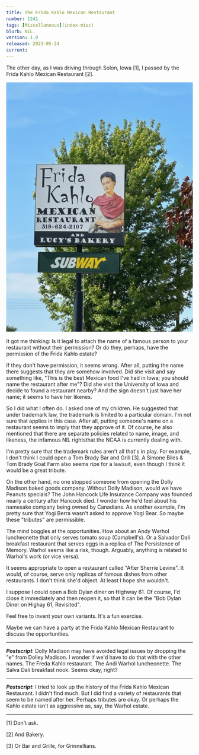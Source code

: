 ```yaml
---
title: The Frida Kahlo Mexican Restaurant
number: 1241
tags: [Miscellaneous](index-misc)
blurb: NIL.
version: 1.0
released: 2023-05-24
current: 
---
```

The other day, as I was driving through Solon, Iowa [1], I passed by the Frida Kahlo Mexican Restaurant [2].

<img src="images/frida-kahlo-restaurant.jpg" width=600 alt="The sign from the Frida Kahlo Mexican Restaurant. The sign also contains a picture of Frida Kahlo and smaller signs for Lucy's Bakery and Subway."/>

It got me thinking: Is it legal to attach the name of a famous person to your restaurant without their permission?  Or do they, perhaps, have the permission of the Frida Kahlo estate?  

If they don't have permission, it seems wrong.  After all, putting the name there suggests that they are somehow involved.  Did she visit and say something like, "This is the best Mexican food I've had in Iowa; you should name the restaurant after me"?  Did she visit the University of Iowa and decide to found a restaurant nearby?  And the sign doesn't just have her name; it seems to have her likenes.

So I did what I often do.  I asked one of my children.  He suggested that under trademark law, the trademark is limited to a particular domain.  I'm not sure that applies in this case.  After all, putting someone's name on a restaurant seems to imply that they approve of it.  Of course, he also mentioned that there are separate policies related to name, image, and likeness, the infamous NIL rightsthat the NCAA is currently dealing with.

I'm pretty sure that the trademark rules aren't all that's in play.  For example, I don't think I could open a Tom Brady Bar and Grill [3].  A Simone Biles & Tom Brady Goat Farm also seems ripe for a lawsuit, even though I think it would be a great tribute.

On the other hand, no one stopped someone from opening the Dolly Madison baked goods company.  Without Dolly Madison, would we have Peanuts specials?  The John Hancock Life Insurance Company was founded nearly a century after Hancock died.  I wonder how he'd feel about his namesake company being owned by Canadians.  As another example, I'm pretty sure that Yogi Berra wasn't asked to approve Yogi Bear.  So maybe these "tributes" are permissible.

The mind boggles at the opportunities.  How about an Andy Warhol luncheonette that only serves tomato soup (Campbell's).  Or a Salvador Dali breakfast restaurant that serves eggs in a replica of The Persistence of Memory.  Warhol seems like a risk, though.  Arguably, anything is related to Warhol's work (or vice versa).

It seems appropriate to open a restaurant called "After Sherrie Levine".  It would, of course, serve only replicas of famous dishes from other restaurants.  I don't think she'd object.  At least I hope she wouldn't.

I suppose I could open a Bob Dylan diner on Highway 61. Of course, I'd close it immediately and then reopen it, so that it can be the "Bob Dylan Diner on Highay 61, Revisited".

Feel free to invent your own variants.  It's a fun exercise.

Maybe we can have a party at the Frida Kahlo Mexican Restaurant to discuss the opportunities.

---

**_Postscript_**: Dolly Madison may have avoided legal issues by dropping the "e" from Dolley Madison.  I wonder if we'd have to do that with the other names.  The Freda Kahlo restaurant.  The Andi Warhol luncheonette.  The Salva Dali breakfast nook.  Seems okay, right?

---

**_Postscript_**: I tried to look up the history of the Frida Kahlo Mexican Restaurant.  I didn't find much.  But I did find a variety of restaurants that seem to be named after her.  Perhaps tributes are okay.  Or perhaps the Kahlo estate isn't as aggressive as, say, the Warhol estate.

---

[1] Don't ask.

[2] And Bakery.

[3] Or Bar and Grille, for Grinnellians.
